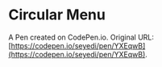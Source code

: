 # Circular Menu

A Pen created on CodePen.io. Original URL: [https://codepen.io/seyedi/pen/YXEqwB](https://codepen.io/seyedi/pen/YXEqwB).


